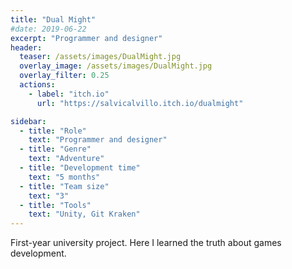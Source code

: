 ```yaml
---
title: "Dual Might"
#date: 2019-06-22
excerpt: "Programmer and designer"
header:
  teaser: /assets/images/DualMight.jpg
  overlay_image: /assets/images/DualMight.jpg
  overlay_filter: 0.25
  actions:
    - label: "itch.io"
      url: "https://salvicalvillo.itch.io/dualmight"

sidebar:
  - title: "Role"
    text: "Programmer and designer"
  - title: "Genre"
    text: "Adventure"
  - title: "Development time"
    text: "5 months"
  - title: "Team size"
    text: "3"
  - title: "Tools"
    text: "Unity, Git Kraken"
---
```

First-year university project. Here I learned the truth about games development.